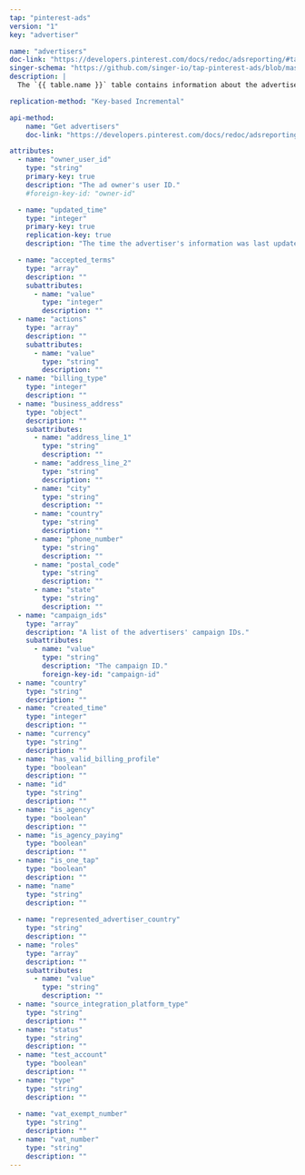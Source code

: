 ```yaml
---
tap: "pinterest-ads"
version: "1"
key: "advertiser"

name: "advertisers"
doc-link: "https://developers.pinterest.com/docs/redoc/adsreporting/#tag/advertisers"
singer-schema: "https://github.com/singer-io/tap-pinterest-ads/blob/master/tap_pinterest_ads/schemas/advertisers.json"
description: |
  The `{{ table.name }}` table contains information about the advertisers in your {{ integration.display_name }} account.

replication-method: "Key-based Incremental"

api-method:
    name: "Get advertisers"
    doc-link: "https://developers.pinterest.com/docs/redoc/adsreporting/#tag/advertisers"

attributes:
  - name: "owner_user_id"
    type: "string"
    primary-key: true
    description: "The ad owner's user ID."
    #foreign-key-id: "owner-id"

  - name: "updated_time"
    type: "integer"
    primary-key: true
    replication-key: true
    description: "The time the advertiser's information was last updated." 

  - name: "accepted_terms"
    type: "array"
    description: ""
    subattributes:
      - name: "value"
        type: "integer"
        description: ""
  - name: "actions"
    type: "array"
    description: ""
    subattributes:
      - name: "value"
        type: "string"
        description: ""
  - name: "billing_type"
    type: "integer"
    description: ""
  - name: "business_address"
    type: "object"
    description: ""
    subattributes:
      - name: "address_line_1"
        type: "string"
        description: ""
      - name: "address_line_2"
        type: "string"
        description: ""
      - name: "city"
        type: "string"
        description: ""
      - name: "country"
        type: "string"
        description: ""
      - name: "phone_number"
        type: "string"
        description: ""
      - name: "postal_code"
        type: "string"
        description: ""
      - name: "state"
        type: "string"
        description: ""
  - name: "campaign_ids"
    type: "array"
    description: "A list of the advertisers' campaign IDs."
    subattributes:
      - name: "value"
        type: "string"
        description: "The campaign ID."
        foreign-key-id: "campaign-id"
  - name: "country"
    type: "string"
    description: ""
  - name: "created_time"
    type: "integer"
    description: ""
  - name: "currency"
    type: "string"
    description: ""
  - name: "has_valid_billing_profile"
    type: "boolean"
    description: ""
  - name: "id"
    type: "string"
    description: ""
  - name: "is_agency"
    type: "boolean"
    description: ""
  - name: "is_agency_paying"
    type: "boolean"
    description: ""
  - name: "is_one_tap"
    type: "boolean"
    description: ""
  - name: "name"
    type: "string"
    description: ""
  
  - name: "represented_advertiser_country"
    type: "string"
    description: ""
  - name: "roles"
    type: "array"
    description: ""
    subattributes:
      - name: "value"
        type: "string"
        description: ""
  - name: "source_integration_platform_type"
    type: "string"
    description: ""
  - name: "status"
    type: "string"
    description: ""
  - name: "test_account"
    type: "boolean"
    description: ""
  - name: "type"
    type: "string"
    description: ""
  
  - name: "vat_exempt_number"
    type: "string"
    description: ""
  - name: "vat_number"
    type: "string"
    description: ""
---
```

